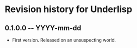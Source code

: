 # Revision history for Underlisp

## 0.1.0.0  -- YYYY-mm-dd

* First version. Released on an unsuspecting world.
